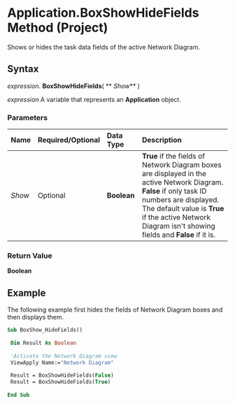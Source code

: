 
# Application.BoxShowHideFields Method (Project)

Shows or hides the task data fields of the active Network Diagram.


## Syntax

 _expression_. **BoxShowHideFields**( ** _Show_** )

 _expression_ A variable that represents an **Application** object.


### Parameters



|**Name**|**Required/Optional**|**Data Type**|**Description**|
|:-----|:-----|:-----|:-----|
| _Show_|Optional|**Boolean**|**True** if the fields of Network Diagram boxes are displayed in the active Network Diagram. **False** if only task ID numbers are displayed. The default value is **True** if the active Network Diagram isn't showing fields and **False** if it is.|

### Return Value

 **Boolean**


## Example

The following example first hides the fields of Network Diagram boxes and then displays them.


```vb
Sub BoxShow_HideFields() 
 
 Dim Result As Boolean 
 
 'Activate the Network Diagram view 
 ViewApply Name:="Network Diagram" 
 
 Result = BoxShowHideFields(False) 
 Result = BoxShowHideFields(True) 
 
End Sub
```

